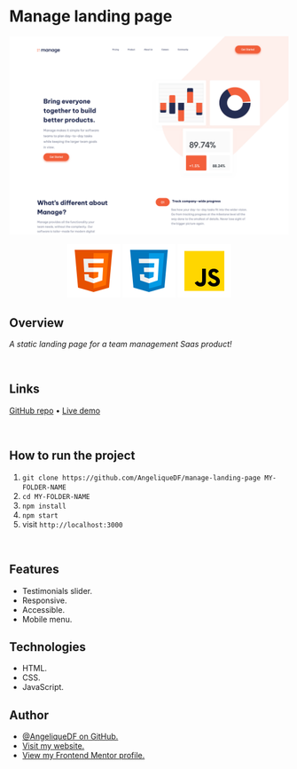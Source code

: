 # Manage landing page

![Screenshot of the Manage landing page](./src/images/desktop-screenshot.png)

<div align="center">
  <img src="./src/images/logo-html5.svg">
  <img src="./src/images/logo-css3.svg">
  <img src="./src/images/logo-javascript-img.svg">
</div>

## Overview

_A static landing page for a team management Saas product!_

<br />

## Links

<p>
<a href="https://github.com/AngeliqueDF/manage-landing-page">GitHub repo</a> • <a href="https://github.com/AngeliqueDF">Live demo </a>
</p>

<br />

## How to run the project

1. `git clone https://github.com/AngeliqueDF/manage-landing-page MY-FOLDER-NAME`
2. `cd MY-FOLDER-NAME`
3. `npm install`
4. `npm start`
5. visit `http://localhost:3000`

<br />

## Features

- Testimonials slider.
- Responsive.
- Accessible.
- Mobile menu.

## Technologies

- HTML.
- CSS.
- JavaScript.

## Author

- [@AngeliqueDF on GitHub.](https://github.com/AngeliqueDF)
- [Visit my website.](https://adf.dev)
- [View my Frontend Mentor profile.](https://www.frontendmentor.io/profile/AngeliqueDF)

